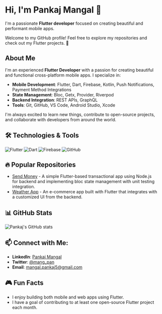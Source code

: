 # Hi, I'm Pankaj Mangal 👋

I'm a passionate **Flutter developer** focused on creating beautiful and performant mobile apps.

Welcome to my GitHub profile! Feel free to explore my repositories and check out my Flutter projects. 🚀

## About Me

I'm an experienced **Flutter Developer** with a passion for creating beautiful and functional cross-platform mobile apps. I specialize in:
- **Mobile Development**: Flutter, Dart, Firebase, Kotlin, Push Notifications, Payment Method Integrations
- **State Management**: Bloc, Getx, Provider, Riverpod
- **Backend Integration**: REST APIs, GraphQL
- **Tools**: Git, GitHub, VS Code, Android Studio, Xcode

I'm always excited to learn new things, contribute to open-source projects, and collaborate with developers from around the world.

## 🛠️ Technologies & Tools

![Flutter](https://img.shields.io/badge/Flutter-02569B?style=for-the-badge&logo=flutter)
![Dart](https://img.shields.io/badge/Dart-0175C2?style=for-the-badge&logo=dart)
![Firebase](https://img.shields.io/badge/Firebase-FFCA28?style=for-the-badge&logo=firebase)
![GitHub](https://img.shields.io/badge/GitHub-181717?style=for-the-badge&logo=github)

## 🔥 Popular Repositories

- [Send Money](https://github.com/pankajmangal/send-money) - A simple Flutter-based transactional app using Node.js for backend and implementing bloc state management with unit testing integration.
- [Weather App](https://github.com/pankajmangal/amala-earth) - An e-commerce app built with Flutter that integrates with a customized UI from the backend.

## 📊 GitHub Stats

![Pankaj's GitHub stats](https://github-readme-stats.vercel.app/api?username=pankajmangal&show_icons=true&count_private=true)

## 📫 Connect with Me:

- **LinkedIn**: [Pankaj Mangal](https://www.linkedin.com/in/pankaj-mangal-719757185/)
- **Twitter**: [@mang_pan](https://x.com/mang_pan)
- **Email**: [mangal.pankaj5@gmail.com](mailto:mangal.pankaj5@gmail.com)

## 🎮 Fun Facts

- I enjoy building both mobile and web apps using Flutter.
- I have a goal of contributing to at least one open-source Flutter project each month.

